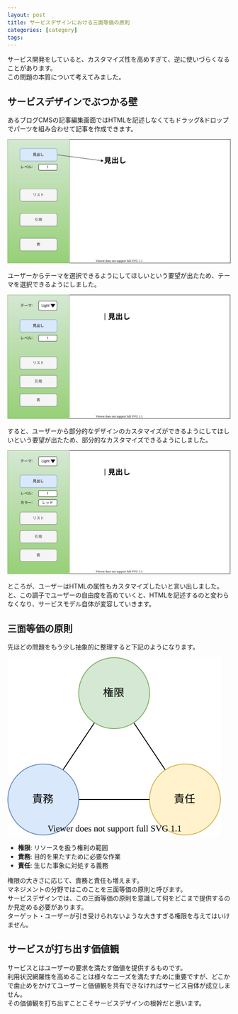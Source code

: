 ```yaml
---
layout: post
title: サービスデザインにおける三面等価の原則
categories: [category]
tags:
---
```


サービス開発をしていると、カスタマイズ性を高めすぎて、逆に使いづらくなることがあります。  
この問題の本質について考えてみました。

## サービスデザインでぶつかる壁

あるブログCMSの記事編集画面ではHTMLを記述しなくてもドラッグ&ドロップでパーツを組み合わせて記事を作成できます。

![service-example-1](../images/service-example-1.svg)

ユーザーからテーマを選択できるようにしてほしいという要望が出たため、テーマを選択できるようにしました。

![service-example-2](../images/service-example-2.svg)

すると、ユーザーから部分的なデザインのカスタマイズができるようにしてほしいという要望が出たため、部分的なカスタマイズできるようにしました。

![service-example-3](../images/service-example-3.svg)

ところが、ユーザーはHTMLの属性もカスタマイズしたいと言い出しました。  
と、この調子でユーザーの自由度を高めていくと、HTMLを記述するのと変わらなくなり、サービスモデル自体が変容していきます。

## 三面等価の原則

先ほどの問題をもう少し抽象的に整理すると下記のようになります。

![service-principle](../images/service-principle.svg)

- **権限**: リソースを扱う権利の範囲
- **責務**: 目的を果たすために必要な作業
- **責任**: 生じた事象に対処する義務

権限の大きさに応じて、責務と責任も増えます。  
マネジメントの分野ではこのことを三面等価の原則と呼びます。  
サービスデザインでは、この三面等価の原則を意識して何をどこまで提供するのか見定める必要があります。  
ターゲット・ユーザーが引き受けられないような大きすぎる権限を与えてはいけません。

## サービスが打ち出す価値観

サービスとはユーザーの要求を満たす価値を提供するものです。  
利用状況網羅性を高めることは様々なニーズを満たすために重要ですが、どこかで歯止めをかけてユーザーと価値観を共有できなければサービス自体が成立しません。  
その価値観を打ち出すことこそサービスデザインの根幹だと思います。
